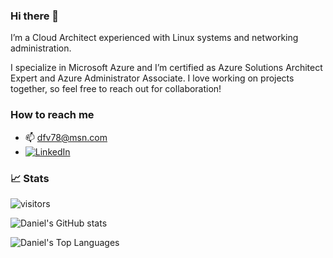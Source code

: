 ### Hi there 👋

<!--
**daniel-fv/daniel-fv** is a ✨ _special_ ✨ repository because its `README.md` (this file) appears on your GitHub profile.

Here are some ideas to get you started:

- 🔭 I’m currently working on ...
- 🌱 I’m currently learning ...
- 👯 I’m looking to collaborate on ...
- 🤔 I’m looking for help with ...
- 💬 Ask me about ...
- 📫 How to reach me: dfv78@msn.com
- ⚡ Fun fact: ...
-->

I’m a Cloud Architect experienced with Linux systems and networking administration.

I specialize in Microsoft Azure and I’m certified as Azure Solutions Architect Expert and Azure Administrator Associate. I love working on projects together, so feel free to reach out for collaboration!

### How to reach me
- 📫 dfv78@msn.com
- [![LinkedIn](https://img.shields.io/badge/linkedin-%230077B5.svg?&style=for-the-badge&logo=linkedin&logoColor=white)](https://www.linkedin.com/in/danielfajardovalenti)

### 📈 Stats 


![visitors](https://visitor-badge.glitch.me/badge?page_id=daniel-fv.daniel-fv)


![Daniel's GitHub stats](https://github-readme-stats.vercel.app/api?username=daniel-fv&count_private=true)

![Daniel's Top Languages](https://github-readme-stats.vercel.app/api/top-langs/?username=daniel-fv&layout=compact&theme=default&show_icons=true&langs_count=10)

